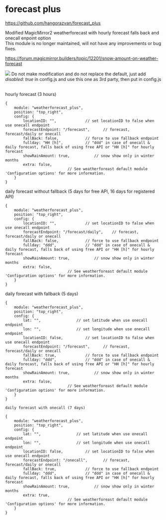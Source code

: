 # forecast plus

https://github.com/hangorazvan/forecast_plus

Modified MagicMirror2 weatherforecast with hourly forecast falls back and onecall enpoint option
<br>This module is no longer maintained, will not have any improvements or bug fixes.

https://forum.magicmirror.builders/topic/12201/snow-amount-on-weather-forecast

<img src=https://github.com/hangorazvan/forecast_plus/blob/master/preview.png>
Do not make modification and do not replace the default, just add <i>disabled: true</i> in config.js and use this one as 3rd party, then put in config.js

<br>hourly forecast (3 hours)

	{
		module: "weatherforecast_plus",
		position: "top_right",
		config: {
			locationID: "",				// set locationID to false when use onecall endpoint
			forecastEndpoint: "/forecast",		// forecast, forecast/daily or onecall
			fallBack: false,			// force to use fallback endpoint
			fullday: "HH [h]", 			// "ddd" in case of onecall & daily forecast, falls back of using free API or "HH [h]" for hourly forecast
			showRainAmount: true, 			// snow show only in winter months
			extra: false,
								// See weatherforeast default module 'Configuration options' for more information.
		}
	}


daily forecast without fallback (5 days for free API, 16 days for registered API)

	{
		module: "weatherforecast_plus",
		position: "top_right",
		config: {
			locationID: "",				// set locationID to false when use onecall endpoint
			forecastEndpoint: "/forecast/daily",	// forecast, forecast/daily or onecall
			fallBack: false,			// force to use fallback endpoint
			fullday: "ddd", 			// "ddd" in case of onecall & daily forecast, falls back of using free API or "HH [h]" for hourly forecast
			showRainAmount: true, 			// snow show only in winter months
			extra: false,
								// See weatherforeast default module 'Configuration options' for more information.
		}
	}

daily forecast with fallback (5 days)

	{
		module: "weatherforecast_plus",
		position: "top_right",
		config: {
			lat: "",				// set latitude when use onecall endpoint
			lon: "",				// set longitude when use onecall endpoint
			locationID: false,			// set locationID to false when use onecall endpoint
			forecastEndpoint: "/forecast",		// forecast, forecast/daily or onecall
			fallBack: true,				// force to use fallback endpoint
			fullday: "ddd", 			// "ddd" in case of onecall & daily forecast, falls back of using free API or "HH [h]" for hourly forecast
			showRainAmount: true, 			// snow show only in winter months
			extra: false,
								// See weatherforeast default module 'Configuration options' for more information.
		}
	}

	daily forecast with onecall (7 days)

	{
		module: "weatherforecast_plus",
		position: "top_right",
		config: {
			lat: "",				// set latitude when use onecall endpoint
			lon: "",				// set longitude when use onecall endpoint
			locationID: false,			// set locationID to false when use onecall endpoint
			forecastEndpoint: "/onecall",		// forecast, forecast/daily or onecall
			fallBack: true,				// force to use fallback endpoint
			fullday: "ddd", 			// "ddd" in case of onecall & daily forecast, falls back of using free API or "HH [h]" for hourly forecast
			showRainAmount: true, 			// snow show only in winter months
			extra: true,
								// See weatherforeast default module 'Configuration options' for more information.
		}
	}
